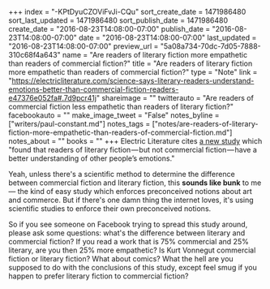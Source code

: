 +++
index = "-KPtDyuCZOViFvJi-CQu"
sort_create_date = 1471986480
sort_last_updated = 1471986480
sort_publish_date = 1471986480
create_date = "2016-08-23T14:08:00-07:00"
publish_date = "2016-08-23T14:08:00-07:00"
date = "2016-08-23T14:08:00-07:00"
last_updated = "2016-08-23T14:08:00-07:00"
preview_url = "5a08a734-70dc-7d05-7888-310c68f4a643"
name = "Are readers of literary fiction more empathetic than readers of commercial fiction?"
title = "Are readers of literary fiction more empathetic than readers of commercial fiction?"
type = "Note"
link = "https://electricliterature.com/science-says-literary-readers-understand-emotions-better-than-commercial-fiction-readers-e47376e052fa#.7d9pcr41j"
shareimage = ""
twitterauto = "Are readers of commercial fiction less empathetic than readers of literary fiction?"
facebookauto = ""
make_image_tweet = "False"
notes_byline = ["writers/paul-constant.md"]
notes_tags = ["notes/are-readers-of-literary-fiction-more-empathetic-than-readers-of-commercial-fiction.md"]
notes_about = ""
books = ""
+++
Electric Literature cites [a new study](https://electricliterature.com/science-says-literary-readers-understand-emotions-better-than-commercial-fiction-readers-e47376e052fa#.7d9pcr41j) which "found that readers of literary fiction — but not commercial fiction — have a better understanding of other people’s emotions."

Yeah, unless there's a scientific method to determine the difference between commercial fiction and literary fiction, this **sounds like bunk** to me — the kind of easy study which enforces preconceived notions about art and commerce. But if there's one damn thing the internet loves, it's using scientific studies to enforce their own preconceived notions. 

So if you see someone on Facebook trying to spread this study around, please ask some questions: what's the difference between literary and commercial fiction? If you read a work that is 75% commercial and 25% literary, are you then 25% more empathetic? Is Kurt Vonnegut commercial fiction or literary fiction? What about comics? What the hell are you supposed to do with the conclusions of this study, except feel smug if you happen to prefer literary fiction to commercial fiction?